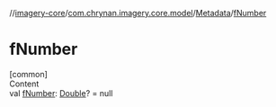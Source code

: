 //[imagery-core](../../../index.md)/[com.chrynan.imagery.core.model](../index.md)/[Metadata](index.md)/[fNumber](f-number.md)



# fNumber  
[common]  
Content  
val [fNumber](f-number.md): [Double](https://kotlinlang.org/api/latest/jvm/stdlib/kotlin/-double/index.html)? = null  



